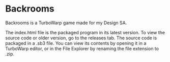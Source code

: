 # Backrooms
Backrooms is a TurboWarp game made for my Design SA.

The index.html file is the packaged program in its latest version.
To view the source code or older version, go to the releases tab.
The source code is packaged in a .sb3 file. You can view its contents by opening it in a TurboWarp editor, or in the File Explorer by renaming the file extension to .zip.

